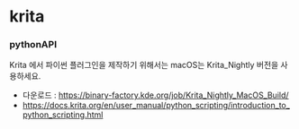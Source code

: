 # krita

### pythonAPI
Krita 에서 파이썬 플러그인을 제작하기 위해서는 macOS는 Krita_Nightly 버전을 사용하세요.

- 다운로드 : https://binary-factory.kde.org/job/Krita_Nightly_MacOS_Build/
- https://docs.krita.org/en/user_manual/python_scripting/introduction_to_python_scripting.html

